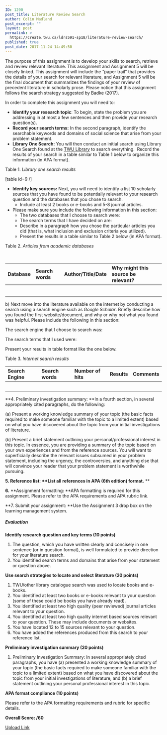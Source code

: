 ```yaml
---
ID: 1290
post_title: Literature Review Search
author: Colin Madland
post_excerpt: ""
layout: post
permalink: >
  https://create.twu.ca/ldrs591-sp18/literature-review-search/
published: true
post_date: 2017-11-24 14:49:50
---
```

The purpose of this assignment is to develop your skills to search, retrieve and review relevant literature. This assignment and Assignment 5 will be closely linked. This assignment will include the “paper trail” that provides the details of your search for relevant literature, and Assignment 5 will be the final document that summarizes the findings of your review of precedent literature in scholarly prose. Please notice that this assignment follows the search strategy suggested by Badke (2017).

In order to complete this assignment you will need to:
<ul>
 	<li><strong>Identify your research topic</strong>: To begin, state the problem you are addressing in at most a few sentences and then provide your research question(s).</li>
 	<li><strong>Record your search terms:</strong> In the second paragraph, identify the searchable keywords and domains of social science that arise from your problem statement.</li>
 	<li><strong>Library One Search:</strong> You will then conduct an initial search using Library One Search found at the <a href="https://www.twu.ca/library">TWU Library</a> to search everything.  Record the results of your search in a table similar to Table 1 below to organize this information (in APA format).</li>
</ul>
Table 1. <em>Library one search results</em>

[table id=9 /]
<ul>
 	<li><strong>Identify key sources:</strong> Next, you will need to identify a list 10 scholarly sources that you have found to be potentially relevant to your research question and the databases that you chose to search.
<ul>
 	<li>Include at least 2 books or e-books and 5-8 journal articles.</li>
</ul>
</li>
 	<li>Please make sure you include the following information in this section:
<ul>
 	<li>The two databases that I choose to search were:</li>
 	<li>The search terms that I have decided on are:</li>
 	<li>Describe in a paragraph how you chose the particular articles you did (that is, what inclusion and exclusion criteria you utilized).</li>
 	<li>Present the results in a table similar to Table 2 below (in APA format).</li>
</ul>
</li>
</ul>
Table 2. <em>Articles from academic databases</em>

&nbsp;
<table>
<thead>
<tr>
<th align="left">Database</th>
<th align="left">Search words</th>
<th align="left">Author/Title/Date</th>
<th align="left">Why might this source be relevant?</th>
</tr>
</thead>
<tbody>
<tr>
<td align="left"></td>
<td align="left"></td>
<td align="left"></td>
<td align="left"></td>
</tr>
<tr>
<td align="left"></td>
<td align="left"></td>
<td align="left"></td>
<td align="left"></td>
</tr>
<tr>
<td align="left"></td>
<td align="left"></td>
<td align="left"></td>
<td align="left"></td>
</tr>
<tr>
<td align="left"></td>
<td align="left"></td>
<td align="left"></td>
<td align="left"></td>
</tr>
<tr>
<td align="left"></td>
<td align="left"></td>
<td align="left"></td>
<td align="left"></td>
</tr>
<tr>
<td align="left"></td>
<td align="left"></td>
<td align="left"></td>
<td align="left"></td>
</tr>
</tbody>
</table>
b) Next move into the literature available on the internet by conducting a search using a search engine such as <em>Google Scholar</em>. Briefly describe how you found the first website/document, and why or why not what you found was helpful. Please include the following in this section:

The search engine that I choose to search was:

The search terms that I used were:

Present your results in table format like the one below.

Table 3. <em>Internet search results</em>
<table>
<thead>
<tr>
<th align="left">Search Engine</th>
<th align="left">Search words</th>
<th align="left">Number of hits</th>
<th align="left">Results</th>
<th align="left">Comments</th>
</tr>
</thead>
<tbody>
<tr>
<td align="left"></td>
<td align="left"></td>
<td align="left"></td>
<td align="left"></td>
<td align="left"></td>
</tr>
<tr>
<td align="left"></td>
<td align="left"></td>
<td align="left"></td>
<td align="left"></td>
<td align="left"></td>
</tr>
<tr>
<td align="left"></td>
<td align="left"></td>
<td align="left"></td>
<td align="left"></td>
<td align="left"></td>
</tr>
<tr>
<td align="left"></td>
<td align="left"></td>
<td align="left"></td>
<td align="left"></td>
<td align="left"></td>
</tr>
<tr>
<td align="left"></td>
<td align="left"></td>
<td align="left"></td>
<td align="left"></td>
<td align="left"></td>
</tr>
</tbody>
</table>
**4. Preliminary investigation summary: **In a fourth section, in several appropriately cited paragraphs, do the following:

(a) Present a working knowledge summary of your topic (the basic facts required to make someone familiar with the topic to a limited extent) based on what you have discovered about the topic from your initial investigations of literature.

(b) Present a brief statement outlining your personal/professional interest in this topic. In essence, you are providing a summary of the topic based on your own experiences and from the reference sources. You will want to superficially describe the relevant issues subsumed in your problem statement, including the urgency, the controversies, and anything else that will convince your reader that your problem statement is worthwhile pursuing.

<strong>5. Reference list: **List all references in APA (6th edition) format.</strong> **

<strong>6.</strong> **Assignment formatting: **APA formatting is required for this assignment. Please refer to the APA requirements and APA rubric link.

**7. Submit your assignment: **Use the Assignment 3 drop box on the learning management system.
<h5>Evaluation</h5>
<strong>Identify research question and key terms (10 points)</strong>
<ol>
 	<li>The question, which you have written clearly and concisely in one sentence (or in question format), is well formulated to provide direction for your literature search.</li>
 	<li>You identified search terms and domains that arise from your statement or question above.</li>
</ol>
<strong>Use search strategies to locate and select literature (20 points)</strong>
<ol>
 	<li>TWU/other library catalogue search was used to locate books and e-books.</li>
 	<li>You identified at least two books or e-books relevant to your question (some of these could be books you have already read).</li>
 	<li>You identified at least two high quality (peer reviewed) journal articles relevant to your question.</li>
 	<li>You identified at least two high quality internet based sources relevant to your question. These may include documents or websites.</li>
 	<li>You have located 12 to 15 sources relevant to your question.</li>
 	<li>You have added the references produced from this search to your reference list.</li>
</ol>
<strong>Preliminary investigation summary (20 points)</strong>
<ol>
 	<li>Preliminary Investigation Summary: In several appropriately cited paragraphs, you have (a) presented a working knowledge summary of your topic (the basic facts required to make someone familiar with the topic to a limited extent) based on what you have discovered about the topic from your initial investigations of literature, and (b) a brief statement outlining your personal professional interest in this topic.</li>
</ol>
<strong>APA format compliance (10 points)</strong>

Please refer to the APA formatting requirements and rubric for specific details.

<strong>Overall Score: /60</strong>

<!--themify_builder_static--><a href="https://create.twu.ca/ldrs591-sp18/lessons/literature-review-search/"> Upload Link </a><!--/themify_builder_static-->